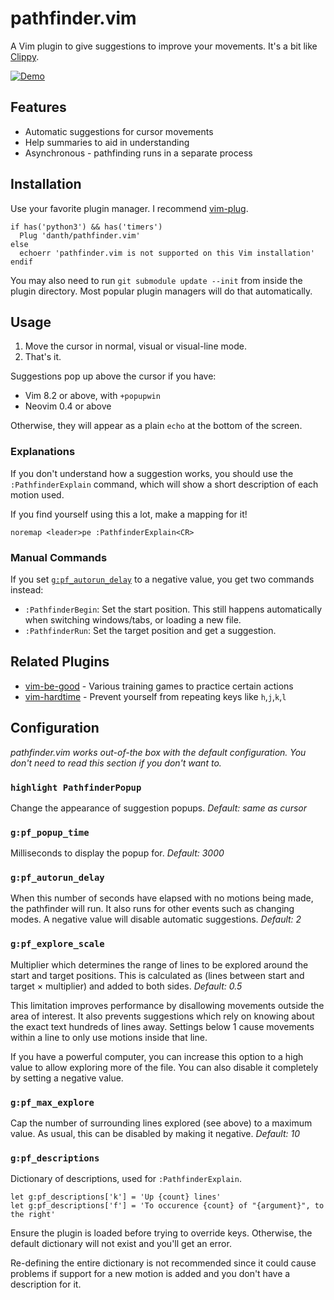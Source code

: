 # pathfinder.vim

A Vim plugin to give suggestions to improve your movements.
It's a bit like [Clippy][office-assistant].

[![Demo](https://asciinema.org/a/CYX4I94GGBsHZqMVc9N8MerFD.svg)](https://asciinema.org/a/CYX4I94GGBsHZqMVc9N8MerFD)

[office-assistant]: https://en.wikipedia.org/wiki/Office_Assistant


## Features

- Automatic suggestions for cursor movements
- Help summaries to aid in understanding
- Asynchronous - pathfinding runs in a separate process


## Installation

Use your favorite plugin manager. I recommend
[vim-plug](https://github.com/junegunn/vim-plug).

```vim
if has('python3') && has('timers')
  Plug 'danth/pathfinder.vim'
else
  echoerr 'pathfinder.vim is not supported on this Vim installation'
endif
```

You may also need to run `git submodule update --init` from inside the plugin
directory. Most popular plugin managers will do that automatically.


## Usage

1. Move the cursor in normal, visual or visual-line mode.
2. That's it.

Suggestions pop up above the cursor if you have:

- Vim 8.2 or above, with `+popupwin`
- Neovim 0.4 or above

Otherwise, they will appear as a plain `echo` at the bottom of the screen.

### Explanations

If you don't understand how a suggestion works, you should use the
`:PathfinderExplain` command, which will show a short description of each
motion used.

If you find yourself using this a lot, make a mapping for it!

```vim
noremap <leader>pe :PathfinderExplain<CR>
```

### Manual Commands

If you set [`g:pf_autorun_delay`](#gpf_autorun_delay) to a negative value,
you get two commands instead:

- `:PathfinderBegin`: Set the start position. This still happens automatically
  when switching windows/tabs, or loading a new file.
- `:PathfinderRun`: Set the target position and get a suggestion.


## Related Plugins

- [vim-be-good](https://github.com/ThePrimeagen/vim-be-good) - Various training games to practice certain actions
- [vim-hardtime](https://github.com/takac/vim-hardtime) - Prevent yourself from repeating keys like `h`,`j`,`k`,`l`


## Configuration

*pathfinder.vim works out-of-the box with the default configuration. You don't
need to read this section if you don't want to.*

### `highlight PathfinderPopup`
Change the appearance of suggestion popups. *Default: same as cursor*

### `g:pf_popup_time`
Milliseconds to display the popup for. *Default: 3000*

### `g:pf_autorun_delay`
When this number of seconds have elapsed with no motions being made, the
pathfinder will run. It also runs for other events such as changing modes.
A negative value will disable automatic suggestions. *Default: 2*

### `g:pf_explore_scale`
Multiplier which determines the range of lines to be explored around the start
and target positions. This is calculated as (lines between start and target
&times; multiplier) and added to both sides. *Default: 0.5*

This limitation improves performance by disallowing movements outside the area
of interest. It also prevents suggestions which rely on knowing about the exact
text hundreds of lines away. Settings below 1 cause movements within a line to
only use motions inside that line.

If you have a powerful computer, you can increase this option to a high value
to allow exploring more of the file. You can also disable it completely by
setting a negative value.

### `g:pf_max_explore`
Cap the number of surrounding lines explored (see above) to a maximum value.
As usual, this can be disabled by making it negative. *Default: 10*

### `g:pf_descriptions`
Dictionary of descriptions, used for `:PathfinderExplain`.

```vim
let g:pf_descriptions['k'] = 'Up {count} lines'
let g:pf_descriptions['f'] = 'To occurence {count} of "{argument}", to the right'
```

Ensure the plugin is loaded before trying to override keys.  Otherwise, the
default dictionary will not exist and you'll get an error.

Re-defining the entire dictionary is not recommended since it could cause
problems if support for a new motion is added and you don't have a description
for it.

